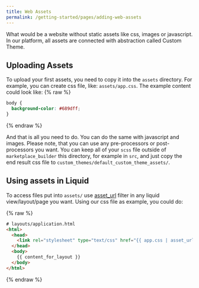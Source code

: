 ```yaml
---
title: Web Assets
permalink: /getting-started/pages/adding-web-assets
---
```

What would be a website without static assets like css, images or javascript. In our platform, all assets are connected with abstraction called Custom Theme.

## Uploading Assets
To upload your first assets, you need to copy it into the `assets` directory. For example, you can create css file, like: `assets/app.css`. The example content could look like:
{% raw %}
```css
body {
  background-color: #689dff;
}
```
{% endraw %}

And that is all you need to do. You can do the same with javascript and images. Please note, that you can use any pre-processors or post-processors you want. You can keep all of your `scss` file outside of `marketplace_builder` this directory, for example in `src`, and just copy the end result css file to `custom_themes/default_custom_theme_assets/`.

## Using assets in Liquid

To access files put into `assets/` use [asset_url](/reference/liquid-filters#asset_url) filter in any liquid view/layout/page you want. Using our css file as example, you could do:

{% raw %}
```html
# layouts/application.html
<html>
  <head>
    <link rel="stylesheet" type="text/css" href="{{ app.css | asset_url }}">
  </head>
  <body>
    {{ content_for_layout }}
  </body>
</html>
```
{% endraw %}

